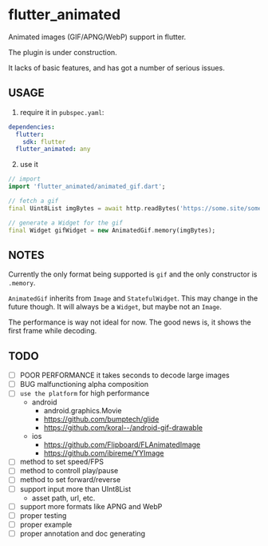 # flutter_animated

Animated images (GIF/APNG/WebP) support in flutter.

The plugin is under construction.

It lacks of basic features, and has got a number of serious issues.

## USAGE

1. require it in `pubspec.yaml`:

```yaml
dependencies:
  flutter:
    sdk: flutter
  flutter_animated: any
```

2. use it

```dart
// import
import 'flutter_animated/animated_gif.dart';

// fetch a gif
final Uint8List imgBytes = await http.readBytes('https://some.site/some.gif');

// generate a Widget for the gif
final Widget gifWidget = new AnimatedGif.memory(imgBytes);
```

## NOTES

Currently the only format being supported is `gif` and the only constructor is `.memory`.

`AnimatedGif` inherits from `Image` and `StatefulWidget`. This may change in the future though. It will always be a `Widget`, but maybe not an `Image`.

The performance is way not ideal for now. The good news is, it shows the first frame while decoding.

## TODO

- [ ] POOR PERFORMANCE it takes seconds to decode large images
- [ ] BUG malfunctioning alpha composition
- [ ] `use the platform` for high performance
  - android
    - android.graphics.Movie
    - https://github.com/bumptech/glide
    - https://github.com/koral--/android-gif-drawable
  - ios
    - https://github.com/Flipboard/FLAnimatedImage
    - https://github.com/ibireme/YYImage
- [ ] method to set speed/FPS
- [ ] method to controll play/pause
- [ ] method to set forward/reverse
- [ ] support input more than UInt8List
  - asset path, url, etc.
- [ ] support more formats like APNG and WebP
- [ ] proper testing
- [ ] proper example
- [ ] proper annotation and doc generating
